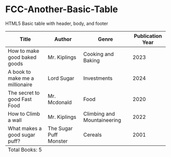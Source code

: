 # FCC-Another-Basic-Table
HTML5 Basic table with header, body, and footer

<!DOCTYPE html>
<html lang="en">
<head>
  <meta charset="UTF-8">
  <meta name="viewport" content="width=device-width, initial-scale=1.0">
</head>
<body>
  <table>
    <thead>
      <tr>
        <th>Title</th>
        <th>Author</th>
        <th>Genre</th>
        <th>Publication Year</th>
      </tr>
    </thead>
  <tbody>
    <tr>
      <td>How to make good baked goods</td>
      <td>Mr. Kiplings</td>
      <td>Cooking and Baking</td>
      <td>2023</td>
    </tr>
<tr>
      <td>A book to make me a millionaire</td>
      <td>Lord Sugar</td>
      <td>Investments</td>
      <td>2024</td>
    </tr>
    <tr>
      <td>The secret to good Fast Food</td>
      <td>Mr. Mcdonald</td>
      <td>Food</td>
      <td>2020</td>
    </tr>
    <tr>
      <td>How to Climb a wall</td>
      <td>Mr. Kiplings</td>
      <td>Climbing and Mountaineering</td>
      <td>2022</td>
    </tr>
    <tr>
      <td>What makes a good sugar puff?</td>
      <td>The Sugar Puff Monster</td>
      <td>Cereals</td>
      <td>2001</td>
    </tr>
    </tbody>
    <tfoot>
      <tr>
        <td colspan='4'>Total Books: 5</td>
    </tfoot>
</body>
</html>
